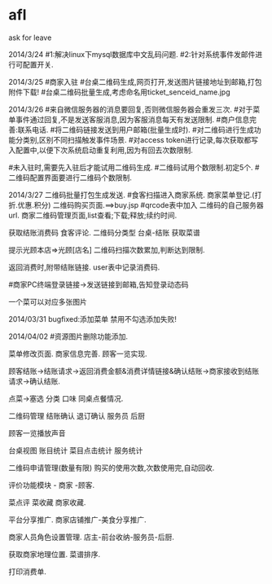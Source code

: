afl
===

ask for leave


2014/3/24
#1:解决linux下mysql数据库中文乱码问题.
#2:针对系统事件发邮件进行可配置开关.

2014/3/25
#商家入驻
#台桌二维码生成,网页打开,发送图片链接地址到邮箱,打包附件下载!
#台桌二维码批量生成,考虑命名用ticket_senceid_name.jpg

2014/3/26
#来自微信服务器的消息要回复,否则微信服务器会重发三次.
#对于菜单事件通过回复,不是发送客服消息,因为客服消息每天有发送限制.
#商户信息完善:联系电话.
#将二维码链接发送到用户邮箱(批量生成时).
#对二维码进行生成功能分类别,区别不同扫描触发事件场景.
#对access token进行记录,每次获取都写入配置中,以便下次系统启动重复利用,因为有回去次数限制.

#未入驻时,需要先入驻后才能试用二维码生成.
#二维码试用个数限制.初定5个.
#二维码配置界面要进行二维码个数限制.

2014/3/27
二维码批量打包生成发送.
#食客扫描进入商家系统.
商家菜单登记.(打折.优惠.积分)
二维码购买页面.==>buy.jsp
#qrcode表中加入 二维码的自己服务器url.
商家二维码管理页面,list查看;下载;释放;续约时间.

获取结账消费码
食客评论.
二维码分类型     台桌-结账
获取菜谱

提示光顾本店=>光顾[店名]
二维码扫描次数累加,判断达到限制.

返回消费时,附带结账链接.
user表中记录消费码.

#商家PC终端登录链接->发送链接到邮箱,告知登录动态码

一个菜可以对应多张图片


2014/03/31
bugfixed:添加菜单 禁用不勾选添加失败!

2014/04/02
#资源图片删除功能添加.

菜单修改页面.
商家信息完善.
顾客一览实现.

顾客结账->结账请求->返回消费金额&消费详情链接&确认结账->商家接收到结账请求->确认结账.

点菜->塞选 分类 口味 同桌点餐情况.

二维码管理
结账确认
退订确认
服务员
后厨

顾客一览播放声音

台桌视图
账目统计
菜目点击统计
服务统计

二维码申请管理(数量有限) 购买的使用次数,次数使用完,自动回收.

评价功能模块 - 商家 -顾客.

菜点评
菜收藏
商家收藏.

平台分享推广.
商家店铺推广-美食分享推广.

商家人员角色设置管理. 店主-前台收纳-服务员-后厨.

获取商家地理位置.
菜谱排序.

打印消费单.